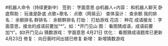 #机器人命令（持续更新中）
签到：        字面意思
@机器人+内容： 和机器人聊天
卧底帮助：     玩谁是卧底
点歌+歌名：    点歌（网易云）
查体温计：     查余额
我的排名：     余额排名
群排名：       余额群排名
打劫：         打劫游戏
花店：         种花
成语接龙：      字面意思，接龙的成语前要加“*”。如：*开门见山
图：           看图猜成语，成语前要加“t”。如t开门见山
猜数游戏：     字面意思
4月21日
优化：
看图猜成语题库已更新
4月23日
修复：
向日葵时间出错已修复
新增：
新增猜数游戏
